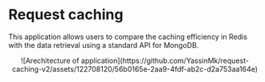 # Request caching  
This application allows users to compare the caching efficiency in Redis with the data retrieval using a standard API for MongoDB.
<div align="center">
  ![Arechitecture of application](https://github.com/YassinMk/request-caching-v2/assets/122708120/56b0165e-2aa9-4fdf-ab2c-d2a753aa164e)
</div>

